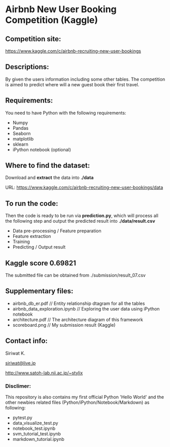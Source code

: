 # Airbnb New User Booking Competition (Kaggle)

## Competition site:
https://www.kaggle.com/c/airbnb-recruiting-new-user-bookings

## Descriptions:
By given the users information including some other tables. The competition is aimed to predict where will a new guest book their first travel.

## Requirements:
You need to have Python with the following requirements:
- Numpy
- Pandas
- Seaborn
- matplotlib
- sklearn
- iPython notebook (optional)

## Where to find the dataset:
Download and **extract** the data into **./data**

URL: https://www.kaggle.com/c/airbnb-recruiting-new-user-bookings/data

## To run the code:
Then the code is ready to be run via **prediction.py**, which will process all the following step and output the predicted result into **./data/result.csv**
- Data pre-processing / Feature preparation
- Feature extraction
- Training
- Predicting / Output result

## Kaggle score 0.69821
The submitted file can be obtained from ./submission/result_07.csv

## Supplementary files:
- airbnb_db_er.pdf                  // Entity relationship dtagram for all the tables
- airbnb_data_exploration.ipynb     // Exploring the user data using iPython notebook
- architecture.pdf                  // The architecture diagram of this framework
- scoreboard.png                    // My submission result (Kaggle)


## Contact info:
Siriwat K.

siriwat@live.jp

http://www.satoh-lab.nii.ac.jp/~stylix


### Disclimer:
This repository is also contains my first official Python 'Hello World' and the other newbies related files (Python/iPython/Notebook/Markdown) as following:
- pytest.py
- data_visualize_test.py
- notebook_test.ipynb
- svm_tutorial_test.ipynb
- markdown_tutorial.ipynb



